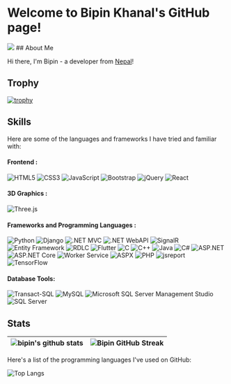 # Welcome to Bipin Khanal's GitHub page!
<img src="https://profile-counter.glitch.me/dyells07/count.svg" />
## About Me

Hi there, I'm Bipin - a developer from [Nepal](https://en.wikipedia.org/wiki/Nepal)!
## Trophy

[![trophy](https://github-profile-trophy.vercel.app/?username=dyells07&theme=onedark)](https://github.com/dyells07/github-profile-trophy)

## Skills

Here are some of the languages and frameworks I have tried and familiar with:
#### Frontend :
![HTML5](https://img.shields.io/badge/HTML5-E34F26?style=for-the-badge&logo=html5&logoColor=white)
![CSS3](https://img.shields.io/badge/CSS3-1572B6?style=for-the-badge&logo=css3&logoColor=white)
![JavaScript](https://img.shields.io/badge/JavaScript-323330?style=for-the-badge&logo=javascript&logoColor=F7DF1E)
![Bootstrap](https://img.shields.io/badge/Bootstrap-563D7C?style=for-the-badge&logo=bootstrap&logoColor=white)
![jQuery](https://img.shields.io/badge/jQuery-0769AD?style=for-the-badge&logo=jquery&logoColor=white)
![React](https://img.shields.io/badge/React-61DAFB?style=for-the-badge&logo=react&logoColor=white)
#### 3D Graphics :
![Three.js](https://img.shields.io/badge/Three.js-000000?style=for-the-badge&logo=three.js&logoColor=white)
#### Frameworks and Programming Languages   :
![Python](https://img.shields.io/badge/Python-3776AB?style=for-the-badge&logo=python&logoColor=white)
![Django](https://img.shields.io/badge/Django-092E20?style=for-the-badge&logo=django&logoColor=white)
![.NET MVC](https://img.shields.io/badge/.NET_MVC-512BD4?style=for-the-badge&logo=.net&logoColor=white)
![.NET WebAPI](https://img.shields.io/badge/.NET_WebAPI-5C2D91?style=for-the-badge&logo=.net&logoColor=white)
![SignalR](https://img.shields.io/badge/SignalR-764ABC?style=for-the-badge&logo=signalr&logoColor=white)
![Entity Framework](https://img.shields.io/badge/Entity_Framework-512BD4?style=for-the-badge&logo=.net&logoColor=white)
![RDLC](https://img.shields.io/badge/RDLC-00ADEF?style=for-the-badge&logo=microsoft&logoColor=white)
![Flutter](https://img.shields.io/badge/Flutter-02569B?style=for-the-badge&logo=flutter&logoColor=white)
![C](https://img.shields.io/badge/C-00599C?style=for-the-badge&logo=c&logoColor=white)
![C++](https://img.shields.io/badge/C%2B%2B-00599C?style=for-the-badge&logo=c%2B%2B&logoColor=white)
![Java](https://img.shields.io/badge/Java-007396?style=for-the-badge&logo=java&logoColor=white)
![C#](https://img.shields.io/badge/C%23-239120?style=for-the-badge&logo=c-sharp&logoColor=white)
![ASP.NET](https://img.shields.io/badge/ASP.NET-512BD4?style=for-the-badge&logo=.net&logoColor=white)
![ASP.NET Core](https://img.shields.io/badge/ASP.NET_Core-512BD4?style=for-the-badge&logo=.net&logoColor=white)
![Worker Service](https://img.shields.io/badge/Worker_Service-512BD4?style=for-the-badge&logo=.net&logoColor=white)
![ASPX](https://img.shields.io/badge/ASPX-008080?style=for-the-badge&logo=asp.net&logoColor=white)
![PHP](https://img.shields.io/badge/PHP-777BB4?style=for-the-badge&logo=php&logoColor=white)
![jsreport](https://img.shields.io/badge/jsreport-39456B?style=for-the-badge&logo=jsreport&logoColor=white)
![TensorFlow](https://img.shields.io/badge/TensorFlow-FF6F00?style=for-the-badge&logo=tensorflow&logoColor=white)
#### Database Tools:
![Transact-SQL](https://img.shields.io/badge/Transact_SQL-003366?style=for-the-badge&logo=microsoft-sql-server&logoColor=white)
![MySQL](https://img.shields.io/badge/MySQL-00000F?style=for-the-badge&logo=mysql&logoColor=white)
![Microsoft SQL Server Management Studio](https://img.shields.io/badge/SQL_Server_Management_Studio-CC2927?style=for-the-badge&logo=microsoft-sql-server&logoColor=white)
![SQL Server](https://img.shields.io/badge/SQL_Server-CC2927?style=for-the-badge&logo=microsoft-sql-server&logoColor=white)




## Stats
<div align="center">
  
| ![bipin's github stats](https://github-readme-stats.vercel.app/api?username=dyells07&show_icons=true&theme=radical&count_private=true) |          ![Bipin GitHub Streak](https://github-readme-streak-stats.herokuapp.com/?user=dyells07&theme=radical)                                                                                                     |
| ------------------------------------------------------------------------------------------------------------------ | --------------------------------------------------------------------------------------------------------------------------------------------------------------------------------------------------------------- |

  
</div>
Here's a list of the programming languages I've used on GitHub:

![Top Langs](https://github-readme-stats.vercel.app/api/top-langs/?username=dyells07&layout=compact&theme=radical)



